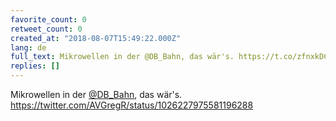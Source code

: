 ```yaml
---
favorite_count: 0
retweet_count: 0
created_at: "2018-08-07T15:49:22.000Z"
lang: de
full_text: Mikrowellen in der @DB_Bahn, das wär's. https://t.co/zfnxkDCSns
replies: []
---
```


Mikrowellen in der [@DB_Bahn](https://twitter.com/DB_Bahn), das wär's.
<https://twitter.com/AVGregR/status/1026227975581196288>
